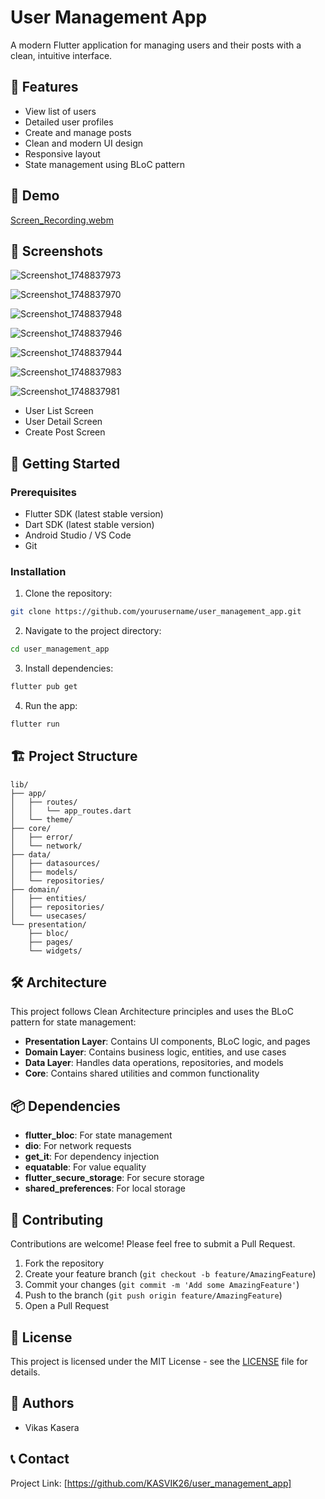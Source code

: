 # User Management App

A modern Flutter application for managing users and their posts with a clean, intuitive interface.

## 📱 Features

- View list of users
- Detailed user profiles
- Create and manage posts
- Clean and modern UI design
- Responsive layout
- State management using BLoC pattern

## 🎥 Demo

[Screen_Recording.webm](https://github.com/user-attachments/assets/fe411d88-5167-46ca-9b54-b87b997cf1d3)


## 📸 Screenshots

![Screenshot_1748837973](https://github.com/user-attachments/assets/aea0c598-7edf-4e82-ba9e-aeb05d67d487)

![Screenshot_1748837970](https://github.com/user-attachments/assets/e8665cc7-95a3-4833-bccc-5e77c0a51e9f)

![Screenshot_1748837948](https://github.com/user-attachments/assets/0470c16f-0a9c-42e7-b7ea-90f71d8ec1c9)

![Screenshot_1748837946](https://github.com/user-attachments/assets/fed9946b-f140-4796-8dc7-8dc95a134ac5)

![Screenshot_1748837944](https://github.com/user-attachments/assets/5520cd2f-5264-47da-a921-776e45fb7ae1)

![Screenshot_1748837983](https://github.com/user-attachments/assets/c947b39e-042c-4286-a03a-4bbd2a0b1293)

![Screenshot_1748837981](https://github.com/user-attachments/assets/3f90cf75-ac97-4657-96d0-d192fb0d66ec)


- User List Screen
- User Detail Screen
- Create Post Screen

## 🚀 Getting Started

### Prerequisites

- Flutter SDK (latest stable version)
- Dart SDK (latest stable version)
- Android Studio / VS Code
- Git

### Installation

1. Clone the repository:
```bash
git clone https://github.com/yourusername/user_management_app.git
```

2. Navigate to the project directory:
```bash
cd user_management_app
```

3. Install dependencies:
```bash
flutter pub get
```

4. Run the app:
```bash
flutter run
```

## 🏗️ Project Structure

```
lib/
├── app/
│   ├── routes/
│   │   └── app_routes.dart
│   └── theme/
├── core/
│   ├── error/
│   └── network/
├── data/
│   ├── datasources/
│   ├── models/
│   └── repositories/
├── domain/
│   ├── entities/
│   ├── repositories/
│   └── usecases/
└── presentation/
    ├── bloc/
    ├── pages/
    └── widgets/
```

## 🛠️ Architecture

This project follows Clean Architecture principles and uses the BLoC pattern for state management:

- **Presentation Layer**: Contains UI components, BLoC logic, and pages
- **Domain Layer**: Contains business logic, entities, and use cases
- **Data Layer**: Handles data operations, repositories, and models
- **Core**: Contains shared utilities and common functionality

## 📦 Dependencies

- **flutter_bloc**: For state management
- **dio**: For network requests
- **get_it**: For dependency injection
- **equatable**: For value equality
- **flutter_secure_storage**: For secure storage
- **shared_preferences**: For local storage

## 🤝 Contributing

Contributions are welcome! Please feel free to submit a Pull Request.

1. Fork the repository
2. Create your feature branch (`git checkout -b feature/AmazingFeature`)
3. Commit your changes (`git commit -m 'Add some AmazingFeature'`)
4. Push to the branch (`git push origin feature/AmazingFeature`)
5. Open a Pull Request

## 📝 License

This project is licensed under the MIT License - see the [LICENSE](LICENSE) file for details.

## 👥 Authors

- Vikas Kasera 

## 📞 Contact

Project Link: [https://github.com/KASVIK26/user_management_app]
